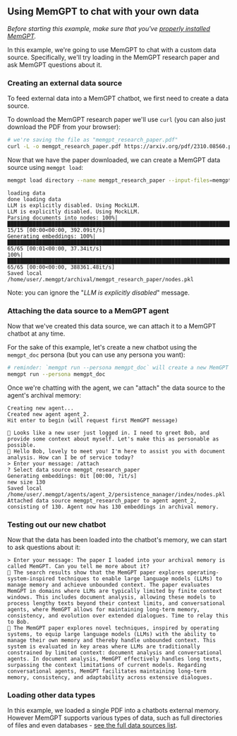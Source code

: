## Using MemGPT to chat with your own data

_Before starting this example, make sure that you've [properly installed MemGPT](../quickstart)._

In this example, we're going to use MemGPT to chat with a custom data source. Specifically, we'll try loading in the MemGPT research paper and ask MemGPT questions about it.

### Creating an external data source

To feed external data into a MemGPT chatbot, we first need to create a data source.

To download the MemGPT research paper we'll use `curl` (you can also just download the PDF from your browser):
```sh
# we're saving the file as "memgpt_research_paper.pdf"
curl -L -o memgpt_research_paper.pdf https://arxiv.org/pdf/2310.08560.pdf
```

Now that we have the paper downloaded, we can create a MemGPT data source using `memgpt load`:
```sh
memgpt load directory --name memgpt_research_paper --input-files=memgpt_research_paper.pdf
```
```text
loading data
done loading data
LLM is explicitly disabled. Using MockLLM.
LLM is explicitly disabled. Using MockLLM.
Parsing documents into nodes: 100%|███████████████████████████████████████████████████████████████████████████████████████████████████████████████████████████████████████████████████████████████████████████████| 15/15 [00:00<00:00, 392.09it/s]
Generating embeddings: 100%|███████████████████████████████████████████████████████████████████████████████████████████████████████████████████████████████████████████████████████████████████████████████████████| 65/65 [00:01<00:00, 37.34it/s]
100%|██████████████████████████████████████████████████████████████████████████████████████████████████████████████████████████████████████████████████████████████████████████████████████████████████████████| 65/65 [00:00<00:00, 388361.48it/s]
Saved local /home/user/.memgpt/archival/memgpt_research_paper/nodes.pkl
```

Note: you can ignore the "_LLM is explicitly disabled_" message.

### Attaching the data source to a MemGPT agent

Now that we've created this data source, we can attach it to a MemGPT chatbot at any time.

For the sake of this example, let's create a new chatbot using the `memgpt_doc` persona (but you can use any persona you want):
```sh
# reminder: `memgpt run --persona memgpt_doc` will create a new MemGPT agent using the `memgpt_doc` persona
memgpt run --persona memgpt_doc
```

Once we're chatting with the agent, we can "attach" the data source to the agent's archival memory:
```text
Creating new agent...
Created new agent agent_2.
Hit enter to begin (will request first MemGPT message)

💭 Looks like a new user just logged in. I need to greet Bob, and provide some context about myself. Let's make this as personable as possible.
🤖 Hello Bob, lovely to meet you! I'm here to assist you with document analysis. How can I be of service today?
> Enter your message: /attach
? Select data source memgpt_research_paper
Generating embeddings: 0it [00:00, ?it/s]
new size 130
Saved local /home/user/.memgpt/agents/agent_2/persistence_manager/index/nodes.pkl
Attached data source memgpt_research_paper to agent agent_2, consisting of 130. Agent now has 130 embeddings in archival memory.
```

### Testing out our new chatbot

Now that the data has been loaded into the chatbot's memory, we can start to ask questions about it:
```text
> Enter your message: The paper I loaded into your archival memory is called MemGPT. Can you tell me more about it?
💭 The search results show that the MemGPT paper explores operating-system-inspired techniques to enable large language models (LLMs) to manage memory and achieve unbounded context. The paper evaluates MemGPT in domains where LLMs are typically limited by finite context windows. This includes document analysis, allowing these models to process lengthy texts beyond their context limits, and conversational agents, where MemGPT allows for maintaining long-term memory, consistency, and evolution over extended dialogues. Time to relay this to Bob.
🤖 The MemGPT paper explores novel techniques, inspired by operating systems, to equip large language models (LLMs) with the ability to manage their own memory and thereby handle unbounded context. This system is evaluated in key areas where LLMs are traditionally constrained by limited context: document analysis and conversational agents. In document analysis, MemGPT effectively handles long texts, surpassing the context limitations of current models. Regarding conversational agents, MemGPT facilitates maintaining long-term memory, consistency, and adaptability across extensive dialogues.
```

### Loading other data types

In this example, we loaded a single PDF into a chatbots external memory. However MemGPT supports various types of data, such as full directories of files and even databases - [see the full data sources list](../data_sources).
